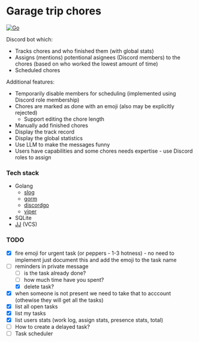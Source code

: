 # Garage trip chores

[![Go](https://github.com/gdg-garage/garage-trip-chores/actions/workflows/go.yml/badge.svg)](https://github.com/gdg-garage/garage-trip-chores/actions/workflows/go.yml)

Discord bot which:
* Tracks chores and who finished them (with global stats)
* Assigns (mentions) potentional asignees (Discord members) to the chores (based on who worked the lowest amount of time)
* Scheduled chores

Additional features:
* Temporarily disable members for scheduling (implemented using Discord role membership)
* Chores are marked as done with an emoji (also may be explicitly rejected)
  * Support editing the chore length
* Manually add finished chores
* Display the track record
* Display the global statistics
* Use LLM to make the messages funny
* Users have capabilities and some chores needs expertise - use Discord roles to assign 

### Tech stack
* Golang
  * [slog](https://pkg.go.dev/log/slog)
  * [gorm](https://github.com/go-gorm/gorm)
  * [discordgo](https://github.com/bwmarrin/discordgo)
  * [viper](https://github.com/spf13/viper)
* SQLite
* [JJ](https://github.com/jj-vcs/jj) (VCS)

### TODO
- [x] fire emoji for urgent task (or peppers - 1-3 hotness) - no need to implement just document this and add the emoji to the task name
- [ ] reminders in private message
  - [ ] is the task already done?
  - [ ] how much time have you spent?
  - [x] delete task?
- [x] when someone is not present we need to take that to acccount (othewise they will get all the tasks)
- [x] list all open tasks
- [x] list my tasks
- [x] list users stats (work log, assign stats, presence stats, total)
- [ ] How to create a delayed task?
- [ ] Task scheduler
